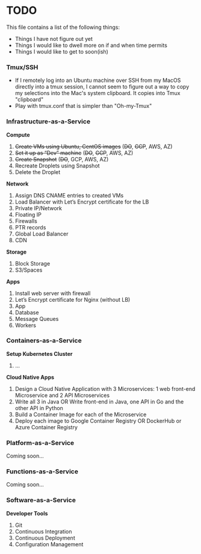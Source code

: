 # TODO
This file contains a list of the following things:
- Things I have not figure out yet
- Things I would like to dwell more on if and when time permits
- Things I would like to get to soon(ish)

### Tmux/SSH
- If I remotely log into an Ubuntu machine over SSH from my MacOS directly into a tmux session, I cannot seem to figure out a way to copy my selections into the Mac's system clipboard. It copies into Tmux "clipboard"
- Play with tmux.conf that is simpler than "Oh-my-Tmux"

### Infrastructure-as-a-Service

**Compute**
1. ~~Create VMs using Ubuntu, CentOS images~~ (~~DO~~, ~~GCP~~, AWS, AZ)
2. ~~Set it up as “Dev” machine~~ (~~DO~~, ~~GCP~~, AWS, AZ)
3. ~~Create Snapshot~~ (~~DO~~, GCP, AWS, AZ)
4. Recreate Droplets using Snapshot
5. Delete the Droplet

**Network**
1. Assign DNS CNAME entries to created VMs
2. Load Balancer with Let’s Encrypt certificate for the LB
3. Private IP/Network
4. Floating IP
5. Firewalls
6. PTR records
7. Global Load Balancer
8. CDN

**Storage**
1. Block Storage
2. S3/Spaces

**Apps**
1. Install web server with firewall
2. Let’s Encrypt certificate for Nginx (without LB)
3. App
4. Database
5. Message Queues
6. Workers

### Containers-as-a-Service

**Setup Kubernetes Cluster**
1. ...

**Cloud Native Apps**
1. Design a Cloud Native Application with 3 Microservices: 1 web front-end Microservice and 2 API Microservices
2. Write all 3 in Java OR Write front-end in Java, one API in Go and the other API in Python
3. Build a Container Image for each of the Microservice
4. Deploy each image to Google Container Registry OR DockerHub or Azure Container Registry
    
### Platform-as-a-Service
Coming soon...

### Functions-as-a-Service
Coming soon...

### Software-as-a-Service
**Developer Tools**
1. Git
2. Continuous Integration
3. Continuous Deployment
4. Configuration Management
